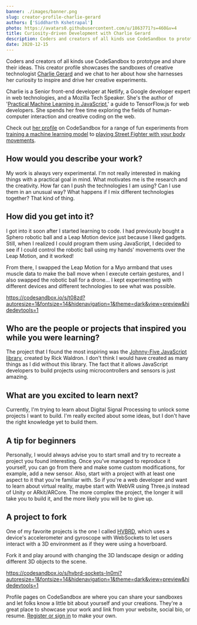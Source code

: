 ```yaml
---
banner: ./images/banner.png
slug: creator-profile-charlie-gerard
authors: ['Siddharth Kshetrapal']
photo: https://avatars0.githubusercontent.com/u/1863771?s=460&v=4
title: Curiosity-driven Development with Charlie Gerard
description: Coders and creators of all kinds use CodeSandbox to prototype and share their ideas. This creator profile showcases the sandboxes of creative technologist Charlie Gerard and we chat to her about how she harnesses her curiosity to inspire and drive her creative experiments.
date: 2020-12-15
---
```


Coders and creators of all kinds use CodeSandbox to prototype and share their ideas. This creator profile showcases the sandboxes of creative technologist [Charlie Gerard](https://codesandbox.io/u/charliegerard) and we chat to her about how she harnesses her curiosity to inspire and drive her creative experiments.

Charlie is a Senior front-end developer at Netlify, a Google developer expert in web technologies, and a Mozilla Tech Speaker. She's the author of '[Practical Machine Learning in JavaScript](https://www.apress.com/gp/book/9781484264171),' a guide to TensorFlow.js for web developers. She spends her free time exploring the fields of human-computer interaction and creative coding on the web.

Check out [her profile](https://codesandbox.io/u/charliegerard) on CodeSandbox for a range of fun experiments from [training a machine learning model](https://codesandbox.io/s/ktncm) to [playing Street Fighter with your body movements](https://codesandbox.io/s/sf-ml-t08zd).

## How would you describe your work?
My work is always very experimental. I'm not really interested in making things with a practical goal in mind. What motivates me is the research and the creativity. How far can I push the technologies I am using? Can I use them in an unusual way? What happens if I mix different technologies together? That kind of thing.

## How did you get into it?
I got into it soon after I started learning to code. I had previously bought a Sphero robotic ball and a Leap Motion device just because I liked gadgets. Still, when I realized I could program them using JavaScript, I decided to see if I could control the robotic ball using my hands' movements over the Leap Motion, and it worked!

From there, I swapped the Leap Motion for a Myo armband that uses muscle data to make the ball move when I execute certain gestures, and I also swapped the robotic ball for a drone... I kept experimenting with different devices and different technologies to see what was possible.

https://codesandbox.io/s/t08zd?autoresize=1&fontsize=14&hidenavigation=1&theme=dark&view=preview&hidedevtools=1

## Who are the people or projects that inspired you while you were learning?
The project that I found the most inspiring was the [Johnny-Five JavaScript library](http://johnny-five.io/), created by Rick Waldron. I don't think I would have created as many things as I did without this library. The fact that it allows JavaScript developers to build projects using microcontrollers and sensors is just amazing.

## What are you excited to learn next?
Currently, I'm trying to learn about Digital Signal Processing to unlock some projects I want to build. I'm really excited about some ideas, but I don't have the right knowledge yet to build them.

## A tip for beginners
Personally, I would always advise you to start small and try to recreate a project you found interesting. Once you've managed to reproduce it yourself, you can go from there and make some custom modifications, for example, add a new sensor. Also, start with a project with at least one aspect to it that you're familiar with. So if you're a web developer and want to learn about virtual reality, maybe start with WebVR using Three.js instead of Unity or ARkit/ARCore. The more complex the project, the longer it will take you to build it, and the more likely you will be to give up.

## A project to fork
One of my favorite projects is the one I called [HVBRD](http://bit.ly/hvbrd), which uses a device's accelerometer and gyroscope with WebSockets to let users interact with a 3D environment as if they were using a hoverboard.

Fork it and play around with changing the 3D landscape design or adding different 3D objects to the scene.

https://codesandbox.io/s/hvbrd-sockets-ln0mi?autoresize=1&fontsize=14&hidenavigation=1&theme=dark&view=preview&hidedevtools=1

Profile pages on CodeSandbox are where you can share your sandboxes and let folks know a little bit about yourself and your creations. They're a great place to showcase your work and link from your website, social bio, or resume. [Register or sign in](https://codesandbox.io/signin) to make your own.
